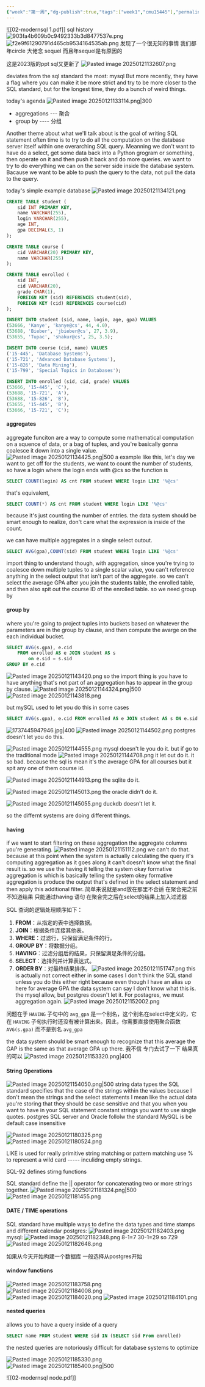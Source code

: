 ```yaml
---
{"week":"第一周","dg-publish":true,"tags":["week1","cmu15445"],"permalink":"/DataBase Systems/CMU 15-445：Database Systems/Lecture 02 Modern SQL/","dgPassFrontmatter":true,"noteIcon":"","created":"2025-01-21T13:08:37.398+08:00","updated":"2025-04-19T09:54:25.395+08:00"}
---
```



![[02-modernsql 1.pdf]]
sql history
![903fa4b609b0c9492333b3d8477537e.png](/img/user/accessory/903fa4b609b0c9492333b3d8477537e.png)
![f2e9f61290791d465cb9534164535ab.png](/img/user/accessory/f2e9f61290791d465cb9534164535ab.png)
发现了一个很无知的事情  我们都年circle    大佬念 sequel 而且年sequel是有原因的

这是2023版的ppt   sql又更新了
![Pasted image 20250121132607.png](/img/user/accessory/Pasted%20image%2020250121132607.png)

deviates from the sql standard the most: mysql
But more recently, they have a flag where you can make it be more strict and try to be more closer to the SQL standard, but for the longest time, they do a bunch of weird things.

today's agenda
![Pasted image 20250121133114.png|300](/img/user/accessory/Pasted%20image%2020250121133114.png)
- aggregations --- 聚合
- group by  ---- 分组

Another theme about what we'll talk about is the goal of writing SQL statement often time is to try to do all the computation on the database server itself within one overarching SQL query.
Meanning we don't want to have do a select, get some data back into a Python grogram or something, then operate on it and then push it back and do more queries.
we want to try to do everything we can on the server side inside the database system.
Bacause we want to be able to push the query to the data, not pull the data to the query.

today's simple example database
![Pasted image 20250121134121.png](/img/user/accessory/Pasted%20image%2020250121134121.png)
```sql
CREATE TABLE student (
    sid INT PRIMARY KEY,
    name VARCHAR(255),
    login VARCHAR(255),
    age INT,
    gpa DECIMAL(3, 1)
);

CREATE TABLE course (
    cid VARCHAR(20) PRIMARY KEY,
    name VARCHAR(255)
);

CREATE TABLE enrolled (
    sid INT,
    cid VARCHAR(20),
    grade CHAR(1),
    FOREIGN KEY (sid) REFERENCES student(sid),
    FOREIGN KEY (cid) REFERENCES course(cid)
);

INSERT INTO student (sid, name, login, age, gpa) VALUES
(53666, 'Kanye', 'kanye@cs', 44, 4.0),
(53688, 'Bieber', 'jbieber@cs', 27, 3.9),
(53655, 'Tupac', 'shakur@cs', 25, 3.5);

INSERT INTO course (cid, name) VALUES
('15-445', 'Database Systems'),
('15-721', 'Advanced Database Systems'),
('15-826', 'Data Mining'),
('15-799', 'Special Topics in Databases');

INSERT INTO enrolled (sid, cid, grade) VALUES
(53666, '15-445', 'C'),
(53688, '15-721', 'A'),
(53688, '15-826', 'B'),
(53655, '15-445', 'B'),
(53666, '15-721', 'C');
```
#### aggregates
aggregate funciton are a way to compute some mathematical computation on a squence of data, or a bag of tuples, and you're basically gonna coalesce it down into a single value.
![Pasted image 20250121134425.png|500](/img/user/accessory/Pasted%20image%2020250121134425.png)
a example like this, let's day we want to get off for the students, we want to count the number of students, so have a login where the login ends with @cs
so the function is 
```SQL
SELECT COUNT(login) AS cnt FROM student WHERE login LIKE '%@cs'
```
that's equivalent,
```sql
SELECT COUNT(*) AS cnt FROM student WHERE login LIKE '%@cs'
```
because it's just counting the number of entries.
the data system should be smart enough to realize, don't care what the expression is inside of the count.

we can have multiple aggregates in a single select outout.
```sql
SELECT AVG(gpa),COUNT(sid) FROM student WHERE login LIKE '%@cs'
```

import thing to understand though, with aggregation, since you're trying to coalesce down multiple tuples to a single scalar value, you can't reference anything in the select output that isn't part of the aggregate.
so we can't select the average GPA after you join the students table, the enrolled table, and then also spit out the course ID of the enrolled table.
so we need group by

#### group by
where you're going to project tuples into buckets based on whatever the parameters are in the group by clause, and then compute the avarge on the each individual bucket.
```sql
SELECT AVG(s.gpa), e.cid
	FROM enrolled AS e JOIN student AS s
		on e.sid = s.sid
GROUP BY e.cid
```
![Pasted image 20250121143420.png](/img/user/accessory/Pasted%20image%2020250121143420.png)
so the import thing is you have to have anything that's not part of an aggregation has to appear in the group by clause.
![Pasted image 20250121144324.png|500](/img/user/accessory/Pasted%20image%2020250121144324.png)
![Pasted image 20250121143818.png](/img/user/accessory/Pasted%20image%2020250121143818.png)

but mySQL used to let you do this in some cases


```SQL
SELECT AVG(s.gpa), e.cid FROM enrolled AS e JOIN student AS s ON e.sid = s.sid
```
![1737445947946.jpg|400](/img/user/accessory/1737445947946.jpg)
![Pasted image 20250121144502.png](/img/user/accessory/Pasted%20image%2020250121144502.png)
postgres doesn't let you do this.

![Pasted image 20250121144555.png](/img/user/accessory/Pasted%20image%2020250121144555.png)
mysql doesn't le you do it.
but if go to the traditional mode
![Pasted image 20250121144708.png](/img/user/accessory/Pasted%20image%2020250121144708.png)
it let out do it.
it so bad.  because the sql is mean it's the average GPA for all courses but it spit any one of them course id.

![Pasted image 20250121144913.png](/img/user/accessory/Pasted%20image%2020250121144913.png)
the sqlite do it.

![Pasted image 20250121145013.png](/img/user/accessory/Pasted%20image%2020250121145013.png)
the oracle didn't do it.

![Pasted image 20250121145055.png](/img/user/accessory/Pasted%20image%2020250121145055.png)
duckdb doesn't let it.

so the differnt systems are doing different things.

#### having
if we want to start filtering on these aggregation the aggregate columns you're generating.
![Pasted image 20250121151112.png](/img/user/accessory/Pasted%20image%2020250121151112.png)
we can't do that. because at this point when the system is actually calculating the query it's computing aggregation as it goes along it can't doesn't know what the final result is.
so we use the having
it telling the system okay formative aggregation is which is basically telling the system okey formative aggregation is produce the output that's defined in the select statement and then apply this additional filter.
简单来说就是and放在那里不合适  在聚合完之前不知道结果   只能通过having 语句 在聚合完之后在select的结果上加入过滤器

SQL 查询的逻辑处理顺序如下：
1. **FROM**：从指定的表中选择数据。
2. **JOIN**：根据条件连接其他表。
3. **WHERE**：过滤行，只保留满足条件的行。
4. **GROUP BY**：将数据分组。
5. **HAVING**：过滤分组后的结果，只保留满足条件的分组。
6. **SELECT**：选择列并计算表达式。
7. **ORDER BY**：对最终结果排序。
![Pasted image 20250121151747.png](/img/user/accessory/Pasted%20image%2020250121151747.png)
this is actually not correct either in some cases I don't think the SQL stand unless you do this either right because even though I have an alias up here for average GPA the data system can say I don't know what this is.
the mysql allow, but postgres doesn't let it. For postagres, we must aggregation again.
![Pasted image 20250121152002.png](/img/user/accessory/Pasted%20image%2020250121152002.png)

问题在于 `HAVING` 子句中的 `avg_gpa` 是一个别名，这个别名在select中定义的，它在 `HAVING` 子句执行时还没有被计算出来。因此，你需要直接使用聚合函数 `AVG(s.gpa)` 而不是别名 `avg_gpa`

the data system should be smart enough to recognize that this average the GAP is the same as that average GPA up there.
我不信 专门去试了一下 结果真的可以
![Pasted image 20250121153320.png|400](/img/user/accessory/Pasted%20image%2020250121153320.png)


#### String Operations
![Pasted image 20250121154050.png|500](/img/user/accessory/Pasted%20image%2020250121154050.png)
string data types the SQL standard specifies that the case of the strings within the values because I don't mean the strings and the select statements I mean like the actual data you're storing that they should be case sensitive and that you when you want to have in your SQL statement constant strings you want to use single quotes.
postgres SQL server and Oracle follolw the standard
MySQL is be default case insensitive

![Pasted image 20250121180325.png](/img/user/accessory/Pasted%20image%2020250121180325.png)
![Pasted image 20250121180524.png](/img/user/accessory/Pasted%20image%2020250121180524.png)

LIKE is used for really primitive string matching or pattern matching
use % to represent a wild card -----  inculidng empty strings.

SQL-92 defines stirng functions

SQL standard define the || operator for concatenating two or more strings together.
![Pasted image 20250121181324.png|500](/img/user/accessory/Pasted%20image%2020250121181324.png)
![Pasted image 20250121181455.png](/img/user/accessory/Pasted%20image%2020250121181455.png)

#### DATE / TIME operations
SQL standard have multiple ways to define the data types and time stamps
and different calendar 
postgres:
![Pasted image 20250121182403.png](/img/user/accessory/Pasted%20image%2020250121182403.png)
mysql:
![Pasted image 20250121182348.png](/img/user/accessory/Pasted%20image%2020250121182348.png)
8-1=7 30-1=29 so 729
![Pasted image 20250121182648.png](/img/user/accessory/Pasted%20image%2020250121182648.png)

如果从今天开始构建一个数据库 一般选择从postgres开始


#### window functions
![Pasted image 20250121183758.png](/img/user/accessory/Pasted%20image%2020250121183758.png)
![Pasted image 20250121184008.png](/img/user/accessory/Pasted%20image%2020250121184008.png)
![Pasted image 20250121184020.png](/img/user/accessory/Pasted%20image%2020250121184020.png)
![Pasted image 20250121184101.png](/img/user/accessory/Pasted%20image%2020250121184101.png)

#### nested queries
allows you to have a query inside of a query
```sql
SELECT name FROM student WHERE sid IN (SELECT sid From enrolled)
```
the nested queries are notoriously difficult for database systems to optimize 

![Pasted image 20250121185330.png](/img/user/accessory/Pasted%20image%2020250121185330.png)
![Pasted image 20250121185400.png|500](/img/user/accessory/Pasted%20image%2020250121185400.png)
 

![[02-modernsql node.pdf]]